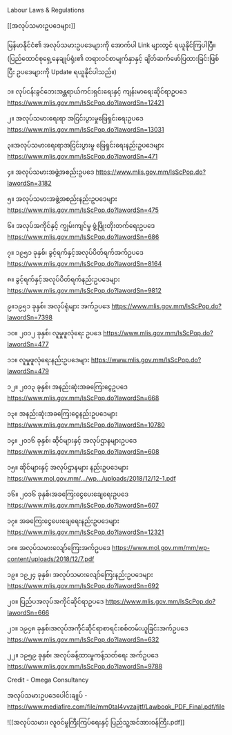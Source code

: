 Labour Laws & Regulations

[[အလုပ်သမားဥပဒေများ]]

မြန်မာနိုင်ငံ၏ အလုပ်သမားဥပဒေများကို အောက်ပါ Link များတွင် ရယူနိုင်ကြပါပြီ။ (ပြည်ထောင်စုရှေ့နေချုပ်ရုံး၏ တရားဝင်စာမျက်နှာနှင့် ချိတ်ဆက်ဖော်ပြထားခြင်းဖြစ်ပြီး ဥပဒေများကို Update ရယူနိုင်ပါသည်။)

၁။ လုပ်ငန်းခွင်ဘေးအန္တရာယ်ကင်းရှင်းရေးနှင့် ကျန်းမာရေးဆိုင်ရာဥပဒေ
https://www.mlis.gov.mm/lsScPop.do?lawordSn=12421

၂။ အလုပ်သမားရေးရာ အငြင်းပွားမှုဖြေရှင်းရေးဥပဒေ
https://www.mlis.gov.mm/lsScPop.do?lawordSn=13031

၃။အလုပ်သမားရေးရာအငြင်းပွားမှု ဖြေရှင်းရေးနည်းဥပဒေများ
https://www.mlis.gov.mm/lsScPop.do?lawordSn=471

၄။ အလုပ်သမားအဖွဲ့အစည်းဥပဒေ
https://www.mlis.gov.mm/lsScPop.do?lawordSn=3182

၅။ အလုပ်သမားအဖွဲ့အစည်းနည်းဥပဒေများ
https://www.mlis.gov.mm/lsScPop.do?lawordSn=475

၆။ အလုပ်အကိုင်နှင့် ကျွမ်းကျင်မှု ဖွံ့ဖြိုးတိုးတက်ရေးဥပဒေ
https://www.mlis.gov.mm/lsScPop.do?lawordSn=686

၇။ ၁၉၅၁ ခုနှစ်၊ ခွင့်ရက်နှင့်အလုပ်ပိတ်ရက်အက်ဥပဒေ
https://www.mlis.gov.mm/lsScPop.do?lawordSn=8164

၈။ ခွင့်ရက်နှင့်အလုပ်ပိတ်ရက်နည်းဥပဒေများ
https://www.mlis.gov.mm/lsScPop.do?lawordSn=9812

၉။၁၉၅၁ ခုနှစ်၊ အလုပ်ရုံများ အက်ဥပဒေ
https://www.mlis.gov.mm/lsScPop.do?lawordSn=7398

၁၀။ ၂၀၁၂ ခုနှစ်၊ လူမှုဖူလုံရေး ဥပဒေ
https://www.mlis.gov.mm/lsScPop.do?lawordSn=477

၁၁။ လူမှုဖူလုံရေးနည်းဥပဒေများ
https://www.mlis.gov.mm/lsScPop.do?lawordSn=479

၁၂။ ၂၀၁၃ ခုနှစ်၊ အနည်းဆုံးအခကြေးငွေဥပဒေ
https://www.mlis.gov.mm/lsScPop.do?lawordSn=668

၁၃။ အနည်းဆုံးအခကြေးငွေနည်းဥပဒေများ
https://www.mlis.gov.mm/lsScPop.do?lawordSn=10780

၁၄။ ၂၀၁၆ ခုနှစ်၊ ဆိုင်များနှင့် အလုပ်ဌာနများဥပဒေ
https://www.mlis.gov.mm/lsScPop.do?lawordSn=608

၁၅။ ဆိုင်များနှင့် အလုပ်ဌာနများ နည်းဥပဒေများ
https://www.mol.gov.mm/.../wp.../uploads/2018/12/12-1.pdf

၁၆။ ၂၀၁၆ ခုနှစ်၊အခကြေးငွေပေးချေရေးဥပဒေ
https://www.mlis.gov.mm/lsScPop.do?lawordSn=607

၁၇။ အခကြေးငွေပေးချေရေးနည်းဥပဒေများ
https://www.mlis.gov.mm/lsScPop.do?lawordSn=12321

၁၈။ အလုပ်သမားလျော်ကြေးအက်ဥပဒေ
https://www.mol.gov.mm/mm/wp-content/uploads/2018/12/7.pdf

၁၉။ ၁၉၂၄ ခုနှစ်၊ အလုပ်သမားလျော်ကြေးနည်းဥပဒေများ
https://www.mlis.gov.mm/lsScPop.do?lawordSn=692

၂၀။ ပြည်ပအလုပ်အကိုင်ဆိုင်ရာဥပဒေ
https://www.mlis.gov.mm/lsScPop.do?lawordSn=666

၂၁။ ၁၉၄၈ ခုနှစ်၊အလုပ်အကိုင်ဆိုင်ရာစာရင်းစစ်တမ်းယူခြင်းအက်ဥပဒေ
https://www.mlis.gov.mm/lsScPop.do?lawordSn=632

၂၂။ ၁၉၅၉ ခုနှစ်၊ အလုပ်ခန့်ထားမှုကန့်သတ်ရေး အက်ဥပဒေ
https://www.mlis.gov.mm/lsScPop.do?lawordSn=9788

Credit - Omega Consultancy

အလုပ်သမားဥပဒေပေါင်းချုပ် - https://www.mediafire.com/file/mm0tal4vvzajjtf/Lawbook_PDF_Final.pdf/file

![[အလုပ်သမား၊ လူ၀င်မှုကြီးကြပ်ရေးနှင့် ပြည်သူ့အင်အား၀န်ကြီး.pdf]]